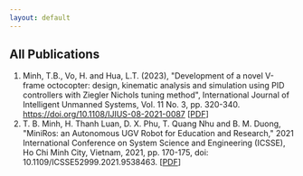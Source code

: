 ```yaml
---
layout: default
---
```


## All Publications

1.  Minh, T.B., Vo, H. and Hua, L.T. (2023), "Development of a novel V-frame octocopter: design, kinematic analysis and simulation using PID controllers with Ziegler Nichols tuning method", International Journal of Intelligent Unmanned Systems, Vol. 11 No. 3, pp. 320-340. https://doi.org/10.1108/IJIUS-08-2021-0087  \[[PDF](https://doi.org/10.1108/IJIUS-08-2021-0087 )\]
2. T. B. Minh, H. Thanh Luan, D. X. Phu, T. Quang Nhu and B. M. Duong, "MiniRos: an Autonomous UGV Robot for Education and Research," 2021 International Conference on System Science and Engineering (ICSSE), Ho Chi Minh City, Vietnam, 2021, pp. 170-175, doi: 10.1109/ICSSE52999.2021.9538463. \[[PDF](10.1109/ICSSE52999.2021.)\]

